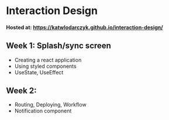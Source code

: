 # Interaction Design

#### Hosted at: https://katwlodarczyk.github.io/interaction-design/

## Week 1: Splash/sync screen
- Creating a react application
- Using styled components
- UseState, UseEffect

## Week 2:
- Routing, Deploying, Workflow
- Notification component